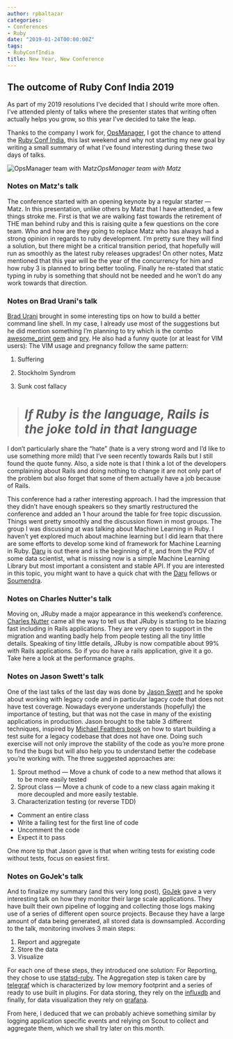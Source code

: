 ```yaml
---
author: rpbaltazar
categories:
- Conferences
- Ruby
date: "2019-01-24T00:00:00Z"
tags:
- RubyConfIndia
title: New Year, New Conference
---
```

## The outcome of Ruby Conf India 2019

As part of my 2019 resolutions I’ve decided that I should write more often. I’ve attended plenty of talks where the presenter states that writing often actually helps you grow, so this year I’ve decided to take the leap.

Thanks to the company I work for, [OpsManager](https://opsmanager.com), I got the chance to attend the [Ruby Conf India](https://www.rubyconfindia.org/), this last weekend and why not starting my new goal by writing a small summary of what I’ve found interesting during these two days of talks.

![OpsManager team with Matz](https://cdn-images-1.medium.com/max/8064/1*AuOTaFj3jAWeK6nCqoyWbw.jpeg)*OpsManager team with Matz*


### Notes on Matz's talk

The conference started with an opening keynote by a regular starter — Matz. In this presentation, unlike others by Matz that I have attended, a few things stroke me. First is that we are walking fast towards the retirement of THE man behind ruby and this is raising quite a few questions on the core team. Who and how are they going to replace Matz who has always had a strong opinion in regards to ruby development. I’m pretty sure they will find a solution, but there might be a critical transition period, that hopefully will run as smoothly as the latest ruby releases upgrades! On other notes, Matz mentioned that this year will be the year of the concurrency for him and how ruby 3 is planned to bring better tooling. Finally he re-stated that static typing in ruby is something that should not be needed and he won’t do any work towards that direction.

### Notes on Brad Urani's talk

[Brad Urani](http://fractalbanana.com) brought in some interesting tips on how to build a better command line shell. In my case, I already use most of the suggestions but he did mention something I’m planning to try which is the combo [awesome_print gem](https://github.com/awesome-print/awesome_print) and [pry](https://github.com/pry/pry).
He also had a funny quote (or at least for VIM users): The VIM usage and pregnancy follow the same pattern:

1. Suffering

1. Stockholm Syndrom

1. Sunk cost fallacy

> # *If Ruby is the language, Rails is the joke told in that language*

I don’t particularly share the “hate” (hate is a very strong word and I’d like to use something more mild) that I’ve seen recently towards Rails but I still found the quote funny. Also, a side note is that I think a lot of the developers complaining about Rails and doing nothing to change it are not only part of the problem but also forget that some of them actually have a job because of Rails.

This conference had a rather interesting approach. I had the impression that they didn’t have enough speakers so they smartly restructured the conference and added an 1 hour around the table for free topic discussion. Things went pretty smoothly and the discussion flown in most groups. The group I was discussing at was talking about Machine Learning in Ruby. I haven’t yet explored much about machine learning but I did learn that there are some efforts to develop some kind of framework for Machine Learning in Ruby. [Daru](https://github.com/SciRuby/daru) is out there and is the beginning of it, and from the POV of some data scientist, what is missing now is a simple Machine Learning Library but most important a consistent and stable API. If you are interested in this topic, you might want to have a quick chat with the [Daru](https://github.com/SciRuby/daru) fellows or [Soumendra](https://twitter.com/dataBiryani).

### Notes on Charles Nutter's talk

Moving on, JRuby made a major appearance in this weekend’s conference. [Charles Nutter](https://twitter.com/headius) came all the way to tell us that JRuby is starting to be blazing fast including in Rails applications. They are very open to support in the migration and wanting badly help from people testing all the tiny little details.
Speaking of tiny little details, JRuby is now compatible about 99% with Rails applications. So if you do have a rails application, give it a go. Take here a look at the performance graphs.


### Notes on Jason Swett's talk

One of the last talks of the last day was done by [Jason Swett](https://www.codewithjason.com/) and he spoke about working with legacy code and in particular lagacy code that does not have test coverage. Nowadays everyone understands (hopefully) the importance of testing, but that was not the case in many of the existing applications in production. Jason brought to the table 3 different techniques, inspired by [Michael Feathers book](https://www.amazon.com/Working-Effectively-Legacy-Michael-Feathers/dp/0131177052) on how to start building a test suite for a legacy codebase that does not have one. Doing such exercise will not only improve the stability of the code as you’re more prone to find the bugs but will also help you to understand better the codebase you’re working with.
The three suggested approaches are:

1. Sprout method — Move a chunk of code to a new method that allows it to be more easily tested
1. Sprout class — Move a chunk of code to a new class again making it more decoupled and more easily testable.
1. Characterization testing (or reverse TDD)
  * Comment an entire class
  * Write a failing test for the first line of code
  * Uncomment the code
  * Expect it to pass

One more tip that Jason gave is that when writing tests for existing code without tests, focus on easiest first.

### Notes on GoJek's talk

And to finalize my summary (and this very long post), [GoJek](https://gojek.com) gave a very interesting talk on how they monitor their large scale applications. They have built their own pipeline of logging and collecting those logs making use of a series of different open source projects. Because they have a large amount of data being generated, all stored data is downsampled. According to the talk, monitoring involves 3 main steps:

1. Report and aggregate
1. Store the data
1. Visualize

For each one of these steps, they introduced one solution:
For Reporting, they chose to use [statsd-ruby](https://github.com/github/statsd-ruby). The Aggregation step is taken care by [telegraf](https://portal.influxdata.com/downloads/) which is characterized by low memory footprint and a series of ready to use built in plugins. For data storing, they rely on the [influxdb](https://portal.influxdata.com/downloads/) and finally, for data visualization they rely on [grafana](https://grafana.com/get).

From here, I deduced that we can probably achieve something similar by logging application specific events and relying on Scout to collect and aggregate them, which we shall try later on this month.
